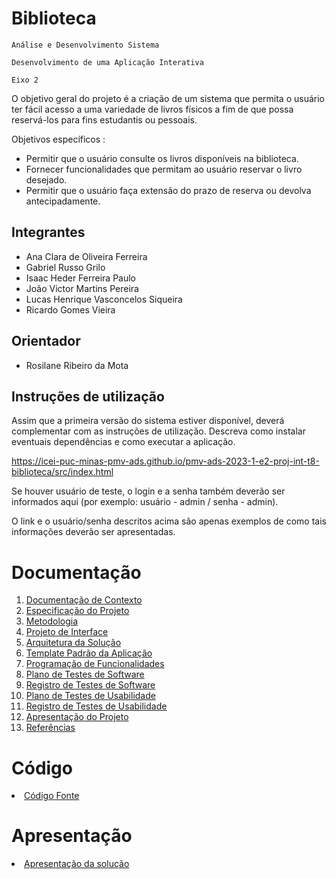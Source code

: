 # Biblioteca

`Análise e Desenvolvimento Sistema`

`Desenvolvimento de uma Aplicação Interativa`

`Eixo 2`



O objetivo geral do projeto é a criação de um sistema que permita o usuário ter fácil acesso a uma variedade de livros físicos a fim de que possa reservá-los para fins estudantis ou pessoais. 

Objetivos específicos :

* Permitir que o usuário consulte os livros disponíveis na biblioteca.
* Fornecer funcionalidades que permitam ao usuário reservar o livro desejado. 
* Permitir que o usuário faça extensão do prazo de reserva ou devolva antecipadamente. 



## Integrantes

* Ana Clara de Oliveira Ferreira
* Gabriel Russo Grilo
* Isaac Heder Ferreira Paulo
* João Victor Martins Pereira
* Lucas Henrique Vasconcelos Siqueira
* Ricardo Gomes Vieira

## Orientador

* Rosilane Ribeiro da Mota

## Instruções de utilização

Assim que a primeira versão do sistema estiver disponível, deverá complementar com as instruções de utilização. Descreva como instalar eventuais dependências e como executar a aplicação.

https://icei-puc-minas-pmv-ads.github.io/pmv-ads-2023-1-e2-proj-int-t8-biblioteca/src/index.html

Se houver usuário de teste, o login e a senha também deverão ser informados aqui (por exemplo: usuário - admin / senha - admin).

O link e o usuário/senha descritos acima são apenas exemplos de como tais informações deverão ser apresentadas.

# Documentação

<ol>
<li><a href="DOCS/01-Documentação de Contexto.md"> Documentação de Contexto</a></li>
<li><a href="DOCS/02-Especificação do Projeto.md"> Especificação do Projeto</a></li>
<li><a href="DOCS/03-Metodologia.md"> Metodologia</a></li>
<li><a href="DOCS/04-Projeto de Interface.md"> Projeto de Interface</a></li>
<li><a href="DOCS/05-Arquitetura da Solução.md"> Arquitetura da Solução</a></li>
<li><a href="DOCS/06-Template Padrão da Aplicação.md"> Template Padrão da Aplicação</a></li>
<li><a href="DOCS/07-Programação de Funcionalidades.md"> Programação de Funcionalidades</a></li>
<li><a href="DOCS/08-Plano de Testes de Software.md"> Plano de Testes de Software</a></li>
<li><a href="DOCS/09-Registro de Testes de Software.md"> Registro de Testes de Software</a></li>
<li><a href="DOCS/10-Plano de Testes de Usabilidade.md"> Plano de Testes de Usabilidade</a></li>
<li><a href="DOCS/11-Registro de Testes de Usabilidade.md"> Registro de Testes de Usabilidade</a></li>
<li><a href="DOCS/12-Apresentação do Projeto.md"> Apresentação do Projeto</a></li>
<li><a href="DOCS/13-Referências.md"> Referências</a></li>
</ol>

# Código

<li><a href="src/README.md"> Código Fonte</a></li>

# Apresentação

<li><a href="presentation/README.md"> Apresentação da solução</a></li>

